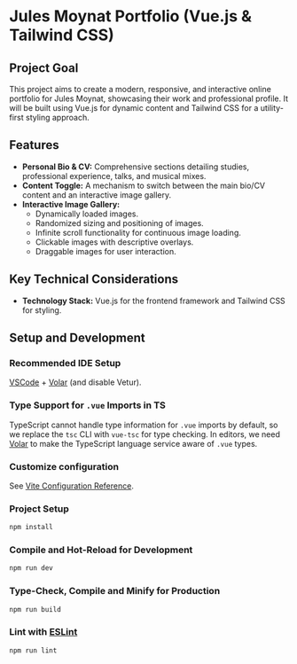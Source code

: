 # Jules Moynat Portfolio (Vue.js & Tailwind CSS)

## Project Goal

This project aims to create a modern, responsive, and interactive online portfolio for Jules Moynat, showcasing their work and professional profile. It will be built using Vue.js for dynamic content and Tailwind CSS for a utility-first styling approach.

## Features

- **Personal Bio & CV:** Comprehensive sections detailing studies, professional experience, talks, and musical mixes.
- **Content Toggle:** A mechanism to switch between the main bio/CV content and an interactive image gallery.
- **Interactive Image Gallery:**
  - Dynamically loaded images.
  - Randomized sizing and positioning of images.
  - Infinite scroll functionality for continuous image loading.
  - Clickable images with descriptive overlays.
  - Draggable images for user interaction.

## Key Technical Considerations

- **Technology Stack:** Vue.js for the frontend framework and Tailwind CSS for styling.

## Setup and Development

### Recommended IDE Setup

[VSCode](https://code.visualstudio.com/) + [Volar](https://marketplace.visualstudio.com/items?itemName=Vue.volar) (and disable Vetur).

### Type Support for `.vue` Imports in TS

TypeScript cannot handle type information for `.vue` imports by default, so we replace the `tsc` CLI with `vue-tsc` for type checking. In editors, we need [Volar](https://marketplace.visualstudio.com/items?itemName=Vue.volar) to make the TypeScript language service aware of `.vue` types.

### Customize configuration

See [Vite Configuration Reference](https://vite.dev/config/).

### Project Setup

```sh
npm install
```

### Compile and Hot-Reload for Development

```sh
npm run dev
```

### Type-Check, Compile and Minify for Production

```sh
npm run build
```

### Lint with [ESLint](https://eslint.org/)

```sh
npm run lint
```
